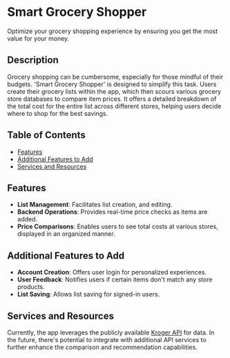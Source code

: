 
# Smart Grocery Shopper

Optimize your grocery shopping experience by ensuring you get the most value for your money.

## Description

Grocery shopping can be cumbersome, especially for those mindful of their budgets. 'Smart Grocery Shopper' is designed to simplify this task. Users create their grocery lists within the app, which then scours various grocery store databases to compare item prices. It offers a detailed breakdown of the total cost for the entire list across different stores, helping users decide where to shop for the best savings.

## Table of Contents
- [Features](#features)
- [Additional Features to Add](#Additional-Features-to-Add)
- [Services and Resources](#services-and-resources)

## Features

- **List Management**: Facilitates list creation, and editing.
- **Backend Operations**: Provides real-time price checks as items are added.
- **Price Comparisons**: Enables users to see total costs at various stores, displayed in an organized manner.

## Additional Features to Add

- **Account Creation**: Offers user login for personalized experiences.
- **User Feedback**: Notifies users if certain items don't match any store products.
- **List Saving**: Allows list saving for signed-in users.

## Services and Resources

Currently, the app leverages the publicly available [Kroger API](https://developer.kroger.com/reference/) for data. In the future, there's potential to integrate with additional API services to further enhance the comparison and recommendation capabilities.